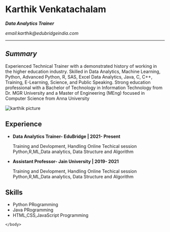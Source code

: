 <!DOCTYPE html> 
<html>
    <head><title>My Resume </title></head>
    <body>
        <h1>Karthik Venkatachalam</h1>
            <p><i><b>Data Analytics Trainer</b></i></p>
            <p><em>email:karthik@edubridgeindia.com</em></p>
            <hr/>
            <h2><i>Summary</i></h2>
            <p>Experienced Technical Trainer with a demonstrated history of working in the higher education industry. Skilled in Data Analytics, Machine Learning, Python, Advanced Python, R, SAS, Excel Data Analytics, Java, C, C++, Training, E-Learning, Science, and Public Speaking. Strong education professional with a Bachelor of Technology in Information Technology from Dr. MGR University and a Master of Engineering (MEng) focused in Computer Science from Anna University </p>
<img src="https://media-exp1.licdn.com/dms/image/C5103AQHleVX4_Bs2Bg/profile-displayphoto-shrink_200_200/0/1517100487058?e=1669248000&v=beta&t=qyxfhx21MUPX7K_b09xKISTX_yBijG2_Gq8Srj4toTw" alt="karthik picture">
<h2><b>Experience</b></h2>
<ul>
  <li><b>Data Analytics Trainer- EduBridge | 2021- Present</b>
  <p> Training and Devlopment, Handling Online Techical session Python,R,ML,Data analytics, Data Structure and Algorithm</p>
  </li>
  <li><b>Assistant Professor- Jain University | 2019- 2021 </b>
  <p> Training and Devlopment, Handling Online Techical session Python,R,ML,Data analytics, Data Structure and Algorithm</p>
  </li>
</ul>
<h2><b>Skills</b></h2>
<ul>
  <li>Python PRogramming</li>
  <li>Java PRogramming</li>
  <li>HTML,CSS,JavaScript Programming</li>
</ul>


    </body>
</html>

